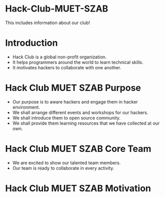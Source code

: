 # Hack-Club-MUET-SZAB
This includes information about our club!
# Introduction
- Hack Club is a global non-profit organization.
- It helps programmers around the world to learn technical skills.
- It motivates hackers to collaborate with one another.
# Hack Club MUET SZAB Purpose
- Our purpose is to aware hackers and engage them in hacker environment.
- We shall arrange different events and workshops for our hackers.
- We shall introduce them to open source community.
- We shall provide them learning resources that we have collected at our own.
# Hack Club MUET SZAB Core Team
- We are excited to show our talented team members.
- Our team is ready to collaborate in every activity.
# Hack Club MUET SZAB Motivation
